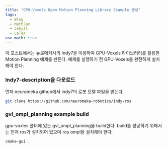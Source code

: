 ```yaml
---
title: "GPU-Voxels Open Motion Planning Library Example 생성"
tags:
  - Blog
  - MathJax
  - Jekyll
  - LaTeX
use_math: true
---
```


이 포스트에서는 뉴로메카사의 Indy7을 이용하여 GPU-Voxels 라이브러리를 활용한 Motion Planning 예제를 만든다.
예제를 실행하기 전 GPU-Voxels를 완전하게 설치해야 한다.
### Indy7-description을 다운로드
먼저 neuromeka github에서 indy7의 로봇 모델 파일을 받는다.
```bash
git clone https://github.com/neuromeka-robotics/indy-ros
```

### gvl_ompl_planning example build
gpu-voxles 폴더에 있는 gvl_ompl_planning을 build한다.
build를 성공하기 위해서는 먼저 ros가 설치되어 있으며 ros ompl을 설치해야 한다.
```bash
cmake-gui .
```

